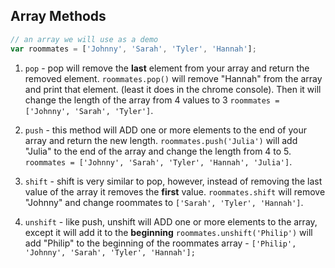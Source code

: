 ## Array Methods

```javascript
// an array we will use as a demo
var roommates = ['Johnny', 'Sarah', 'Tyler', 'Hannah'];

```

1. `pop` - pop will remove the **last** element from your array and return the removed element. `roommates.pop()` will remove "Hannah" from the array and print that element. (least it does in the chrome console). Then it will change the length of the array from 4 values to 3 `roommates = ['Johnny', 'Sarah', 'Tyler']`.

2. `push` - this method will ADD one or more elements to the end of your array and return the new length. `roommates.push('Julia')` will add "Julia" to the end of the array and change the length from 4 to 5. `roommates = ['Johnny', 'Sarah', 'Tyler', 'Hannah', 'Julia']`.

3. `shift` - shift is very similar to pop, however, instead of removing the last value of the array it removes the **first** value. `roommates.shift` will remove "Johnny" and change roommates to `['Sarah', 'Tyler', 'Hannah']`.

4. `unshift` - like push, unshift will ADD one or more elements to the array, except it will add it to the **beginning** `roommates.unshift('Philip')` will add "Philip" to the beginning of the roommates array - `['Philip', 'Johnny', 'Sarah', 'Tyler', 'Hannah'];`
